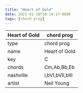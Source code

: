 ```yaml
---
title: "Heart of Gold"
date: 2021-01-10T10:14:17-0800
tags: [chord prog]
---
```


|Heart of Gold|chord prog|
|---|---|
|type|chord prog|
|name|Heart of Gold|
|key|C|
|chords|Cm,Ab,Bb,Eb|
|nashville|i,bVI,bVII,bIII|
|artist|Neil Young|
